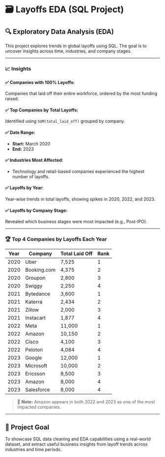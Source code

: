 # 🗃️ Layoffs EDA (SQL Project)

## 🔍 Exploratory Data Analysis (EDA)

This project explores trends in global layoffs using SQL. The goal is to uncover insights across time, industries, and company stages.

---

### 📈 Insights

#### ✅ Companies with 100% Layoffs:
Companies that laid off their entire workforce, ordered by the most funding raised.

#### ✅ Top Companies by Total Layoffs:
Identified using `SUM(total_laid_off)` grouped by company.

#### ✅ Date Range:
- **Start:** March 2020
- **End:** 2023

#### ✅ Industries Most Affected:
- Technology and retail-based companies experienced the highest number of layoffs.

#### ✅ Layoffs by Year:
Year-wise trends in total layoffs, showing spikes in 2020, 2022, and 2023.

#### ✅ Layoffs by Company Stage:
Revealed which business stages were most impacted (e.g., Post-IPO).

---

### 🏆 Top 4 Companies by Layoffs Each Year

| Year | Company      | Total Laid Off | Rank |
|------|--------------|----------------|------|
| 2020 | Uber         | 7,525          | 1    |
| 2020 | Booking.com  | 4,375          | 2    |
| 2020 | Groupon      | 2,800          | 3    |
| 2020 | Swiggy       | 2,250          | 4    |
| 2021 | Bytedance    | 3,600          | 1    |
| 2021 | Katerra      | 2,434          | 2    |
| 2021 | Zillow       | 2,000          | 3    |
| 2021 | Instacart    | 1,877          | 4    |
| 2022 | Meta         | 11,000         | 1    |
| 2022 | Amazon       | 10,150         | 2    |
| 2022 | Cisco        | 4,100          | 3    |
| 2022 | Peloton      | 4,084          | 4    |
| 2023 | Google       | 12,000         | 1    |
| 2023 | Microsoft    | 10,000         | 2    |
| 2023 | Ericsson     | 8,500          | 3    |
| 2023 | Amazon       | 8,000          | 4    |
| 2023 | Salesforce   | 8,000          | 4    |

> 📌 **Note:** Amazon appears in both 2022 and 2023 as one of the most impacted companies.

---

## 🎯 Project Goal

To showcase SQL data cleaning and EDA capabilities using a real-world dataset, and extract useful business insights from layoff trends across industries and time periods.


